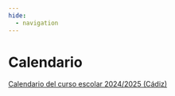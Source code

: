 ```yaml
---
hide:
  - navigation
---
```


# Calendario

[Calendario del curso escolar 2024/2025 (Cádiz)](https://www.juntadeandalucia.es/educacion/portals/delegate/content/5ef64d1f-bb69-4236-8d47-3cf9d2f01a51/CALENDARIO%20ESCOLAR%202024_2025)
